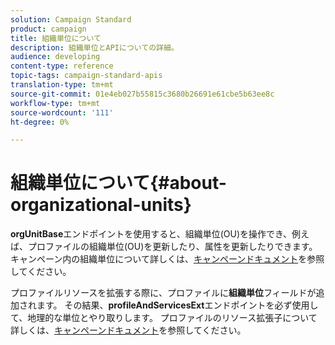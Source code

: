 ```yaml
---
solution: Campaign Standard
product: campaign
title: 組織単位について
description: 組織単位とAPIについての詳細。
audience: developing
content-type: reference
topic-tags: campaign-standard-apis
translation-type: tm+mt
source-git-commit: 01e4eb027b55815c3680b26691e61cbe5b63ee8c
workflow-type: tm+mt
source-wordcount: '111'
ht-degree: 0%

---
```



# 組織単位について{#about-organizational-units}

**orgUnitBase**&#x200B;エンドポイントを使用すると、組織単位(OU)を操作でき、例えば、プロファイルの組織単位(OU)を更新したり、属性を更新したりできます。 キャンペーン内の組織単位について詳しくは、[キャンペーンドキュメント](https://experienceleague.adobe.com/docs/campaign-standard/using/administrating/users-and-security/organizational-units.html?lang=en#administrating)を参照してください。

プロファイルリソースを拡張する際に、プロファイルに&#x200B;**組織単位**&#x200B;フィールドが追加されます。 その結果、**profileAndServicesExt**&#x200B;エンドポイントを必ず使用して、地理的な単位とやり取りします。 プロファイルのリソース拡張子について詳しくは、[キャンペーンドキュメント](https://experienceleague.adobe.com/docs/campaign-standard/using/administrating/users-and-security/organizational-units.html?lang=en#partitioning-profiles)を参照してください。
